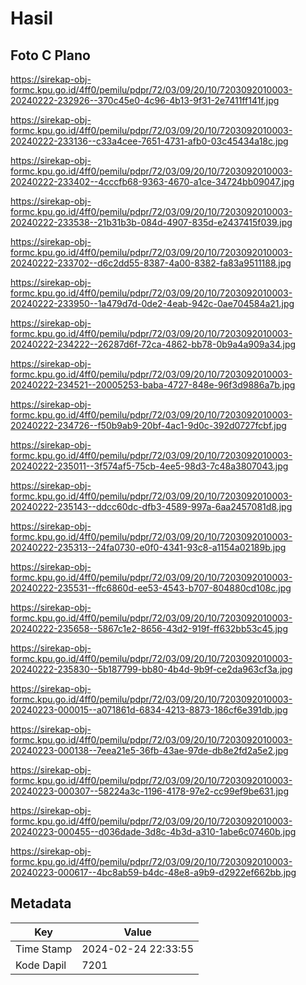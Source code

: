 # Hasil

## Foto C Plano

https://sirekap-obj-formc.kpu.go.id/4ff0/pemilu/pdpr/72/03/09/20/10/7203092010003-20240222-232926--370c45e0-4c96-4b13-9f31-2e7411ff141f.jpg

https://sirekap-obj-formc.kpu.go.id/4ff0/pemilu/pdpr/72/03/09/20/10/7203092010003-20240222-233136--c33a4cee-7651-4731-afb0-03c45434a18c.jpg

https://sirekap-obj-formc.kpu.go.id/4ff0/pemilu/pdpr/72/03/09/20/10/7203092010003-20240222-233402--4cccfb68-9363-4670-a1ce-34724bb09047.jpg

https://sirekap-obj-formc.kpu.go.id/4ff0/pemilu/pdpr/72/03/09/20/10/7203092010003-20240222-233538--21b31b3b-084d-4907-835d-e2437415f039.jpg

https://sirekap-obj-formc.kpu.go.id/4ff0/pemilu/pdpr/72/03/09/20/10/7203092010003-20240222-233702--d6c2dd55-8387-4a00-8382-fa83a9511188.jpg

https://sirekap-obj-formc.kpu.go.id/4ff0/pemilu/pdpr/72/03/09/20/10/7203092010003-20240222-233950--1a479d7d-0de2-4eab-942c-0ae704584a21.jpg

https://sirekap-obj-formc.kpu.go.id/4ff0/pemilu/pdpr/72/03/09/20/10/7203092010003-20240222-234222--26287d6f-72ca-4862-bb78-0b9a4a909a34.jpg

https://sirekap-obj-formc.kpu.go.id/4ff0/pemilu/pdpr/72/03/09/20/10/7203092010003-20240222-234521--20005253-baba-4727-848e-96f3d9886a7b.jpg

https://sirekap-obj-formc.kpu.go.id/4ff0/pemilu/pdpr/72/03/09/20/10/7203092010003-20240222-234726--f50b9ab9-20bf-4ac1-9d0c-392d0727fcbf.jpg

https://sirekap-obj-formc.kpu.go.id/4ff0/pemilu/pdpr/72/03/09/20/10/7203092010003-20240222-235011--3f574af5-75cb-4ee5-98d3-7c48a3807043.jpg

https://sirekap-obj-formc.kpu.go.id/4ff0/pemilu/pdpr/72/03/09/20/10/7203092010003-20240222-235143--ddcc60dc-dfb3-4589-997a-6aa2457081d8.jpg

https://sirekap-obj-formc.kpu.go.id/4ff0/pemilu/pdpr/72/03/09/20/10/7203092010003-20240222-235313--24fa0730-e0f0-4341-93c8-a1154a02189b.jpg

https://sirekap-obj-formc.kpu.go.id/4ff0/pemilu/pdpr/72/03/09/20/10/7203092010003-20240222-235531--ffc6860d-ee53-4543-b707-804880cd108c.jpg

https://sirekap-obj-formc.kpu.go.id/4ff0/pemilu/pdpr/72/03/09/20/10/7203092010003-20240222-235658--5867c1e2-8656-43d2-919f-ff632bb53c45.jpg

https://sirekap-obj-formc.kpu.go.id/4ff0/pemilu/pdpr/72/03/09/20/10/7203092010003-20240222-235830--5b187799-bb80-4b4d-9b9f-ce2da963cf3a.jpg

https://sirekap-obj-formc.kpu.go.id/4ff0/pemilu/pdpr/72/03/09/20/10/7203092010003-20240223-000015--a071861d-6834-4213-8873-186cf6e391db.jpg

https://sirekap-obj-formc.kpu.go.id/4ff0/pemilu/pdpr/72/03/09/20/10/7203092010003-20240223-000138--7eea21e5-36fb-43ae-97de-db8e2fd2a5e2.jpg

https://sirekap-obj-formc.kpu.go.id/4ff0/pemilu/pdpr/72/03/09/20/10/7203092010003-20240223-000307--58224a3c-1196-4178-97e2-cc99ef9be631.jpg

https://sirekap-obj-formc.kpu.go.id/4ff0/pemilu/pdpr/72/03/09/20/10/7203092010003-20240223-000455--d036dade-3d8c-4b3d-a310-1abe6c07460b.jpg

https://sirekap-obj-formc.kpu.go.id/4ff0/pemilu/pdpr/72/03/09/20/10/7203092010003-20240223-000617--4bc8ab59-b4dc-48e8-a9b9-d2922ef662bb.jpg


## Metadata

| Key        | Value               |
| ---------- | ------------------- |
| Time Stamp | 2024-02-24 22:33:55 |
| Kode Dapil | 7201                |



